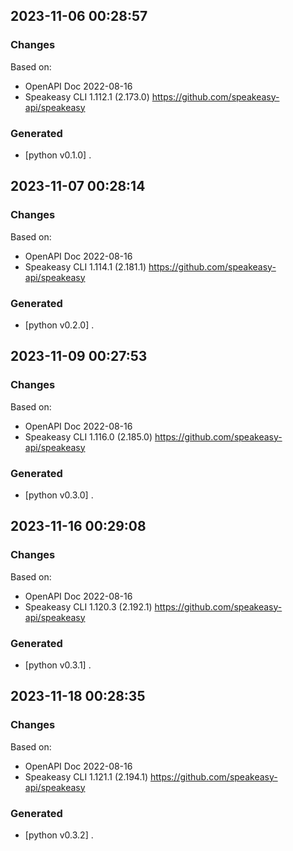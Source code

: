 

## 2023-11-06 00:28:57
### Changes
Based on:
- OpenAPI Doc 2022-08-16 
- Speakeasy CLI 1.112.1 (2.173.0) https://github.com/speakeasy-api/speakeasy
### Generated
- [python v0.1.0] .

## 2023-11-07 00:28:14
### Changes
Based on:
- OpenAPI Doc 2022-08-16 
- Speakeasy CLI 1.114.1 (2.181.1) https://github.com/speakeasy-api/speakeasy
### Generated
- [python v0.2.0] .

## 2023-11-09 00:27:53
### Changes
Based on:
- OpenAPI Doc 2022-08-16 
- Speakeasy CLI 1.116.0 (2.185.0) https://github.com/speakeasy-api/speakeasy
### Generated
- [python v0.3.0] .

## 2023-11-16 00:29:08
### Changes
Based on:
- OpenAPI Doc 2022-08-16 
- Speakeasy CLI 1.120.3 (2.192.1) https://github.com/speakeasy-api/speakeasy
### Generated
- [python v0.3.1] .

## 2023-11-18 00:28:35
### Changes
Based on:
- OpenAPI Doc 2022-08-16 
- Speakeasy CLI 1.121.1 (2.194.1) https://github.com/speakeasy-api/speakeasy
### Generated
- [python v0.3.2] .